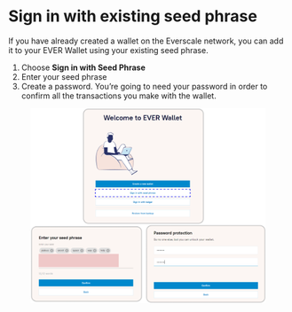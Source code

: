 # Sign in with existing seed phrase

If you have already created a wallet on the Everscale network, you can add it to your EVER Wallet using your existing seed phrase.

1. Choose **Sign in with Seed Phrase**
2. Enter your seed phrase&#x20;
3. Create a password. You’re going to need your password in order to confirm all the transactions you make with the wallet.

<figure><img src="../../.gitbook/assets/image (1).png" alt=""><figcaption></figcaption></figure>
